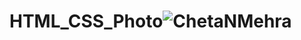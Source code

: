 # HTML_CSS_Photo![ChetaNMehra](https://github.com/user-attachments/assets/6446ece0-66ce-4801-9ed1-31110ed6a070)
